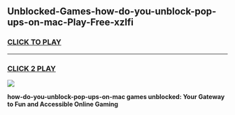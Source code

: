 
## Unblocked-Games-how-do-you-unblock-pop-ups-on-mac-Play-Free-xzlfi
<h3>
<a href="https://premium76.site?title=how-do-you-unblock-pop-ups-on-mac&ref=21A">CLICK TO PLAY</a></h3>
<hr>

<h3>
<a href="https://premium76.site?title=how-do-you-unblock-pop-ups-on-mac&ref=21A">CLICK 2 PLAY</a>
  
</h3>

<a href="https://premium76.site?title=how-do-you-unblock-pop-ups-on-mac&ref=21A"><img src="https://clearcache.store/games.png"></a>


**how-do-you-unblock-pop-ups-on-mac games unblocked: Your Gateway to Fun and Accessible Online Gaming**
